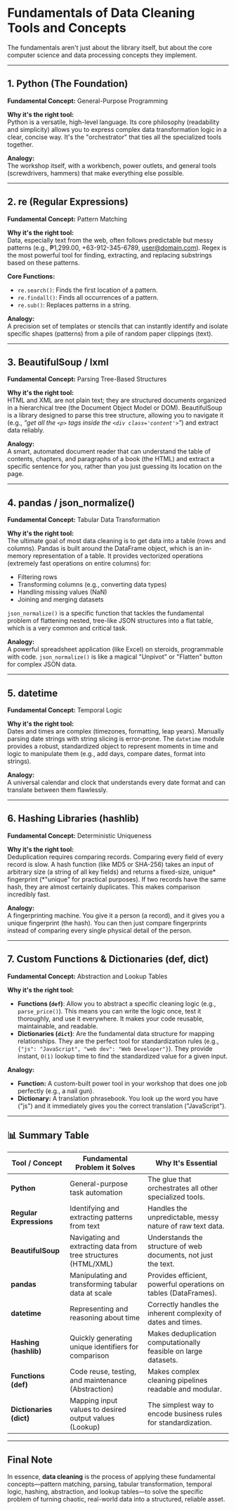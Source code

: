 # Fundamentals of Data Cleaning Tools and Concepts

The fundamentals aren't just about the library itself, but about the core computer science and data processing concepts they implement.

---

## 1. Python (The Foundation)
**Fundamental Concept:** General-Purpose Programming  

**Why it's the right tool:**  
Python is a versatile, high-level language. Its core philosophy (readability and simplicity) allows you to express complex data transformation logic in a clear, concise way. It's the "orchestrator" that ties all the specialized tools together.  

**Analogy:**  
The workshop itself, with a workbench, power outlets, and general tools (screwdrivers, hammers) that make everything else possible.

---

## 2. re (Regular Expressions)
**Fundamental Concept:** Pattern Matching  

**Why it's the right tool:**  
Data, especially text from the web, often follows predictable but messy patterns (e.g., ₱1,299.00, +63-912-345-6789, user@domain.com). Regex is the most powerful tool for finding, extracting, and replacing substrings based on these patterns.  

**Core Functions:**  
- `re.search()`: Finds the first location of a pattern.  
- `re.findall()`: Finds all occurrences of a pattern.  
- `re.sub()`: Replaces patterns in a string.  

**Analogy:**  
A precision set of templates or stencils that can instantly identify and isolate specific shapes (patterns) from a pile of random paper clippings (text).

---

## 3. BeautifulSoup / lxml
**Fundamental Concept:** Parsing Tree-Based Structures  

**Why it's the right tool:**  
HTML and XML are not plain text; they are structured documents organized in a hierarchical tree (the Document Object Model or DOM). BeautifulSoup is a library designed to parse this tree structure, allowing you to navigate it (e.g., *"get all the `<p>` tags inside the `<div class='content'>`"*) and extract data reliably.  

**Analogy:**  
A smart, automated document reader that can understand the table of contents, chapters, and paragraphs of a book (the HTML) and extract a specific sentence for you, rather than you just guessing its location on the page.

---

## 4. pandas / json_normalize()
**Fundamental Concept:** Tabular Data Transformation  

**Why it's the right tool:**  
The ultimate goal of most data cleaning is to get data into a table (rows and columns). Pandas is built around the DataFrame object, which is an in-memory representation of a table. It provides vectorized operations (extremely fast operations on entire columns) for:  

- Filtering rows  
- Transforming columns (e.g., converting data types)  
- Handling missing values (NaN)  
- Joining and merging datasets  

`json_normalize()` is a specific function that tackles the fundamental problem of flattening nested, tree-like JSON structures into a flat table, which is a very common and critical task.  

**Analogy:**  
A powerful spreadsheet application (like Excel) on steroids, programmable with code. `json_normalize()` is like a magical "Unpivot" or "Flatten" button for complex JSON data.

---

## 5. datetime
**Fundamental Concept:** Temporal Logic  

**Why it's the right tool:**  
Dates and times are complex (timezones, formatting, leap years). Manually parsing date strings with string slicing is error-prone. The `datetime` module provides a robust, standardized object to represent moments in time and logic to manipulate them (e.g., add days, compare dates, format into strings).  

**Analogy:**  
A universal calendar and clock that understands every date format and can translate between them flawlessly.

---

## 6. Hashing Libraries (hashlib)
**Fundamental Concept:** Deterministic Uniqueness  

**Why it's the right tool:**  
Deduplication requires comparing records. Comparing every field of every record is slow. A hash function (like MD5 or SHA-256) takes an input of arbitrary size (a string of all key fields) and returns a fixed-size, unique* fingerprint (*"unique" for practical purposes). If two records have the same hash, they are almost certainly duplicates. This makes comparison incredibly fast.  

**Analogy:**  
A fingerprinting machine. You give it a person (a record), and it gives you a unique fingerprint (the hash). You can then just compare fingerprints instead of comparing every single physical detail of the person.

---

## 7. Custom Functions & Dictionaries (def, dict)
**Fundamental Concept:** Abstraction and Lookup Tables  

**Why it's the right tool:**  

- **Functions (`def`)**: Allow you to abstract a specific cleaning logic (e.g., `parse_price()`). This means you can write the logic once, test it thoroughly, and use it everywhere. It makes your code reusable, maintainable, and readable.  
- **Dictionaries (`dict`)**: Are the fundamental data structure for mapping relationships. They are the perfect tool for standardization rules (e.g., `{"js": "JavaScript", "web dev": "Web Developer"}`). They provide instant, `O(1)` lookup time to find the standardized value for a given input.  

**Analogy:**  
- **Function:** A custom-built power tool in your workshop that does one job perfectly (e.g., a nail gun).  
- **Dictionary:** A translation phrasebook. You look up the word you have ("js") and it immediately gives you the correct translation ("JavaScript").  

---

## 📊 Summary Table

| Tool / Concept        | Fundamental Problem it Solves                         | Why It's Essential |
|-----------------------|--------------------------------------------------------|--------------------|
| **Python**            | General-purpose task automation                        | The glue that orchestrates all other specialized tools. |
| **Regular Expressions** | Identifying and extracting patterns from text        | Handles the unpredictable, messy nature of raw text data. |
| **BeautifulSoup**     | Navigating and extracting data from tree structures (HTML/XML) | Understands the structure of web documents, not just the text. |
| **pandas**            | Manipulating and transforming tabular data at scale    | Provides efficient, powerful operations on tables (DataFrames). |
| **datetime**          | Representing and reasoning about time                  | Correctly handles the inherent complexity of dates and times. |
| **Hashing (hashlib)** | Quickly generating unique identifiers for comparison   | Makes deduplication computationally feasible on large datasets. |
| **Functions (def)**   | Code reuse, testing, and maintenance (Abstraction)     | Makes complex cleaning pipelines readable and modular. |
| **Dictionaries (dict)** | Mapping input values to desired output values (Lookup) | The simplest way to encode business rules for standardization. |

---

## Final Note
In essence, **data cleaning** is the process of applying these fundamental concepts—pattern matching, parsing, tabular transformation, temporal logic, hashing, abstraction, and lookup tables—to solve the specific problem of turning chaotic, real-world data into a structured, reliable asset.

